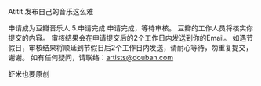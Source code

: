 Atitit 发布自己的音乐这么难


申请成为豆瓣音乐人
5.申请完成
申请完成，等待审核。
豆瓣的工作人员将核实你提交的内容。
审核结果会在申请提交后的2个工作日内发送到你的Email。
如遇节假日，审核结果将顺延到节假日后2个工作日内发送，请耐心等待，勿重复提交，谢谢。
如有任何疑问，请联络：artists@douban.com

虾米也要原创
